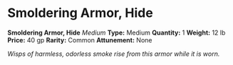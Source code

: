 # Smoldering Armor, Hide

**Smoldering Armor, Hide**
_Medium_
**Type:** Medium
**Quantity:** 1
**Weight:** 12 lb
**Price:** 40 gp
**Rarity:** Common
**Attunement:** None

*Wisps of harmless, odorless smoke rise from this armor while it is worn.*